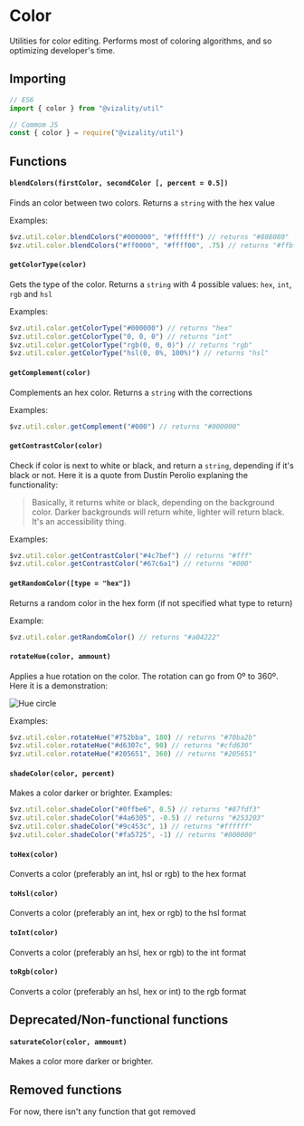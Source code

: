 # Color

Utilities for color editing. Performs most of coloring algorithms, and so optimizing developer's time.

## Importing

```js
// ES6
import { color } from "@vizality/util"

// Commom JS
const { color } = require("@vizality/util")
```



## Functions

#### `blendColors(firstColor, secondColor [, percent = 0.5])`

Finds an color between two colors. Returns a `string` with the hex value

Examples:

```js
$vz.util.color.blendColors("#000000", "#ffffff") // returns "#808080"
$vz.util.color.blendColors("#ff0000", "#ffff00", .75) // returns "#ffbf00"
```



#### `getColorType(color)`

Gets the type of the color. Returns a `string` with 4 possible values: `hex`, `int`, `rgb` and `hsl`

Examples:

```js
$vz.util.color.getColorType("#000000") // returns "hex"
$vz.util.color.getColorType("0, 0, 0") // returns "int"
$vz.util.color.getColorType("rgb(0, 0, 0)") // returns "rgb"
$vz.util.color.getColorType("hsl(0, 0%, 100%)") // returns "hsl"
```



#### `getComplement(color)`

Complements an hex color. Returns a `string` with the corrections

Examples:

```js
$vz.util.color.getComplement("#000") // returns "#000000"
```



#### `getContrastColor(color)`

Check if color is next to white or black, and return a `string`, depending if it's black or not. Here it is a quote from Dustin Perolio explaning the functionality:

> Basically, it returns white or black, depending on the background color. Darker backgrounds will return white, lighter will return black. It's an accessibility thing.

Examples:

```js
$vz.util.color.getContrastColor("#4c7bef") // returns "#fff"
$vz.util.color.getContrastColor("#67c6a1") // returns "#000"
```



#### `getRandomColor([type = "hex"])`

Returns a random color in the hex form (if not specified what type to return)

Example:

```js
$vz.util.color.getRandomColor() // returns "#a04222"
```



#### `rotateHue(color, ammount)`

Applies a hue rotation on the color. The rotation can go from 0º to 360º. Here it is a demonstration:

![Hue circle](https://www.quackit.com/pix/stock/color_wheel_hsl.png)

Examples:

```js
$vz.util.color.rotateHue("#752bba", 180) // returns "#70ba2b"
$vz.util.color.rotateHue("#d6307c", 90) // returns "#cfd630"
$vz.util.color.rotateHue("#205651", 360) // returns "#205651"
```



#### `shadeColor(color, percent)`

Makes a color darker or brighter. Examples:

```js
$vz.util.color.shadeColor("#0ffbe6", 0.5) // returns "#87fdf3"
$vz.util.color.shadeColor("#4a6305", -0.5) // returns "#253203"
$vz.util.color.shadeColor("#9c453c", 1) // returns "#ffffff"
$vz.util.color.shadeColor("#fa5725", -1) // returns "#000000"
```



#### `toHex(color)`

Converts a color (preferably an int, hsl or rgb) to the hex format



#### `toHsl(color)`

Converts a color (preferably an int, hex or rgb) to the hsl format



#### `toInt(color)`

Converts a color (preferably an hsl, hex or rgb) to the int format



#### `toRgb(color)`

Converts a color (preferably an hsl, hex or int) to the rgb format



## Deprecated/Non-functional functions

#### `saturateColor(color, ammount)`

Makes a color more darker or brighter.



## Removed functions

For now, there isn't any function that got removed